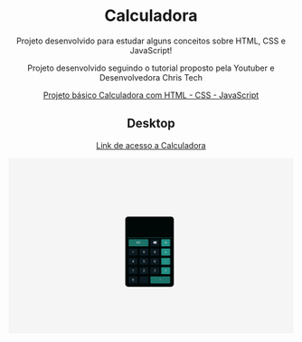 <h1 align="center"> Calculadora</h1>
<p align="center">Projeto desenvolvido para estudar alguns conceitos sobre HTML, CSS e JavaScript!</p>
<p align="center">Projeto desenvolvido seguindo o tutorial proposto pela Youtuber e Desenvolvedora Chris Tech</p>

<div align="center">

[Projeto básico Calculadora com HTML - CSS - JavaScript](https://www.youtube.com/watch?v=g3xJhlxNPbw)

</div>

<h2 align="center"> Desktop</h2>
<div align="center">

[Link de acesso a Calculadora](https://viniciusmattheus.github.io/Calculadora/)

</div>

<img src=./img/desk.png>
